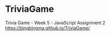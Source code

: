 # TriviaGame
Trivia Game - Week 5 - JavaScript Assignment 2
https://bingbingma.github.io/TriviaGame/
